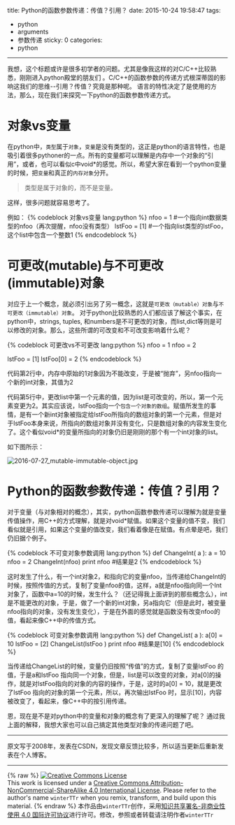 title: Python的函数参数传递：传值？引用？
date: 2015-10-24 19:58:47
tags:
  - python
  - arguments
  - 参数传递
sticky: 0
categories:
  - python
---


我想，这个标题或许是很多初学者的问题。尤其是像我这样的对C/C++比较熟悉，刚刚进入python殿堂的朋友们
。C/C++的函数参数的传递方式根深蒂固的影响这我们的思维--引用？传值？究竟是那种呢。
语言的特性决定了是使用的方法，那么，现在我们来探究一下python的函数参数传递方式。

<!--more-->

# 对象vs变量

在python中，`类型`属于`对象`，`变量`是没有类型的，这正是python的语言特性，也是吸引着很多pythoner的一点。所有的变量都可以理解是内存中一个对象的“引用”，或者，也可以看似c中void*的感觉。所以，希望大家在看到一个python变量的时候，把`变量`和真正的`内存对象`分开。

> 类型是属于对象的，而不是变量。

这样，很多问题就容易思考了。

例如：
{% codeblock 对象vs变量 lang:python %}
nfoo = 1   #一个指向int数据类型的nfoo（再次提醒，nfoo没有类型）
lstFoo = [1]   #一个指向list类型的lstFoo，这个list中包含一个整数1
{% endcodeblock %}


# 可更改(mutable)与不可更改(immutable)对象

对应于上一个概念，就必须引出另了另一概念，这就是`可更改（mutable）对象`与`不可更改（immutable）对象`。
对于python比较熟悉的人们都应该了解这个事实，在python中，strings, tuples, 和numbers是不可更改的对象，而list,dict等则是可以修改的对象。那么，这些所谓的可改变和不可改变影响着什么呢？

{% codeblock 可更改vs不可更改 lang:python %}
nfoo = 1
nfoo = 2

lstFoo = [1]
lstFoo[0] = 2
{% endcodeblock %}

代码第2行中，内存中原始的1对象因为不能改变，于是被“抛弃”，另nfoo指向一个新的int对象，其值为2

代码第5行中，更改list中第一个元素的值，因为list是可改变的，所以，第一个元素变更为2。其实应该说，lstFoo指向一个`包含一个对象的数组`。赋值所发生的事情，是有一个新int对象被指定给lstFoo所指向的数组对象的第一个元素，但是对于lstFoo本身来说，所指向的数组对象并没有变化，只是数组对象的内容发生变化了。这个看似void*的变量所指向的对象仍旧是刚刚的那个有一个int对象的list。

如下图所示：

![2016-07-27_mutable-immutable-object.jpg](http://7xljtv.com1.z0.glb.clouddn.com/images/2015-10-24-python-passing-arguments-as-value-or-reference/2016-07-27_mutable-immutable-object.jpg)


# Python的函数参数传递：传值？引用？
对于变量（与对象相对的概念），其实，python函数参数传递可以理解为就是变量传值操作，用C++的方式理解，就是对void*赋值。如果这个变量的值不变，我们看似就是引用，如果这个变量的值改变，我们看着像是在赋值。有点晕是吧，我们仍旧据个例子。


{% codeblock 不可变对象参数调用 lang:python %}
def ChangeInt( a ):
    a = 10
nfoo = 2 
ChangeInt(nfoo)
print nfoo #结果是2
{% endcodeblock %}

这时发生了什么，有一个int对象2，和指向它的变量nfoo，当传递给ChangeInt的时候，按照传值的方式，复制了变量nfoo的值，这样，a就是nfoo指向同一个Int对象了，函数中a=10的时候，发生什么？（还记得我上面讲到的那些概念么），int是不能更改的对象，于是，做了一个新的int对象，另a指向它（但是此时，被变量nfoo指向的对象，没有发生变化），于是在外面的感觉就是函数没有改变nfoo的值，看起来像C++中的传值方式。


{% codeblock 可变对象参数调用 lang:python %}
def ChangeList( a ):
    a[0] = 10
lstFoo = [2]
ChangeList(lstFoo )
print nfoo #结果是[10]
{% endcodeblock %}

当传递给ChangeList的时候，变量仍旧按照“传值”的方式，复制了变量lstFoo 的值，于是a和lstFoo 指向同一个对象，但是，list是可以改变的对象，对a[0]的操作，就是对lstFoo指向的对象的内容的操作，于是，这时的a[0] = 10，就是更改了lstFoo 指向的对象的第一个元素，所以，再次输出lstFoo 时，显示[10]，内容被改变了，看起来，像C++中的按引用传递。

恩，现在是不是对python中的变量和对象的概念有了更深入的理解了呢？
通过我上面的解释，我想大家也可以自己搞定其他类型对象的传递问题了吧。

---

原文写于2008年，发表在CSDN，发现文章反馈比较多，所以适当更新后重新发表在个人博客。

---

{% raw %}
<a rel="license" href="http://creativecommons.org/licenses/by-nc-sa/4.0/"><img alt="Creative Commons License" style="border-width:0" src="https://i.creativecommons.org/l/by-nc-sa/4.0/88x31.png" /></a><br />This work is licensed under a <a rel="license" href="http://creativecommons.org/licenses/by-nc-sa/4.0/">Creative Commons Attribution-NonCommercial-ShareAlike 4.0 International License</a>.
Please refer to the author's name `winterTTr` when you remix, transform, and build upon this material. 
{% endraw %}
本作品由`winterTTr`创作，采用[知识共享署名-非商业性使用 4.0 国际许可协议](http://creativecommons.org/licenses/by-nc-sa/4.0/)进行许可。修改，参照或者转载请注明作者`winterTTr`


